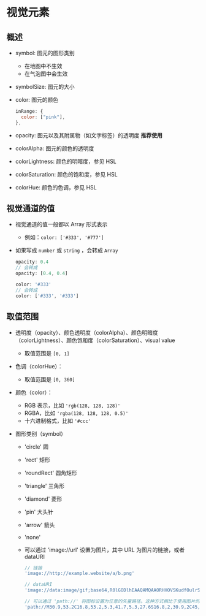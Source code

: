 # 视觉元素

## 概述

+ symbol: 图元的图形类别

  + 在地图中不生效
  + 在气泡图中会生效

+ symbolSize: 图元的大小
+ color: 图元的颜色

  ```js
  inRange: {
    color: ["pink"],
  },
  ```

+ opacity: 图元以及其附属物（如文字标签）的透明度 **推荐使用**
+ colorAlpha: 图元的颜色的透明度
+ colorLightness: 颜色的明暗度，参见 HSL
+ colorSaturation: 颜色的饱和度，参见 HSL
+ colorHue: 颜色的色调，参见 HSL

## 视觉通道的值

+ 视觉通道的值一般都以 Array 形式表示

  + 例如：`color: ['#333', '#777']`

+ 如果写成 `number` 或 `string` ，会转成 `Array`

  ```js
  opacity: 0.4
  // 会转成
  opacity: [0.4, 0.4]

  color: '#333'
  // 会转成
  color: ['#333', '#333']
  ```

## 取值范围

+ 透明度（opacity）、颜色透明度（colorAlpha）、颜色明暗度（colorLightness）、颜色饱和度（colorSaturation）、visual value

  + 取值范围是 `[0, 1]`

+ 色调（colorHue）：

  + 取值范围是 `[0, 360]`

+ 颜色（color）：

  + RGB 表示，比如 `'rgb(128, 128, 128)'`
  + RGBA，比如 `'rgba(128, 128, 128, 0.5)'`
  + 十六进制格式，比如 `'#ccc'`

+ 图形类别（symbol）

  + 'circle' 圆
  + 'rect' 矩形
  + 'roundRect' 圆角矩形
  + 'triangle' 三角形
  + 'diamond' 菱形
  + 'pin' 大头针
  + 'arrow' 箭头
  + 'none'
  + 可以通过 'image://url' 设置为图片，其中 URL 为图片的链接，或者 dataURI

    ```js
    // 链接
    'image://http://example.website/a/b.png'

    // dataURI
    'image://data:image/gif;base64,R0lGODlhEAAQAMQAAORHHOVSKudfOulrSOp3WOyDZu6QdvCchPGolfO0o/XBs/fNwfjZ0frl3/zy7////wAAAAAAAAAAAAAAAAAAAAAAAAAAAAAAAAAAAAAAAAAAAAAAAAAAAAAAAAAAAAAAACH5BAkAABAALAAAAAAQABAAAAVVICSOZGlCQAosJ6mu7fiyZeKqNKToQGDsM8hBADgUXoGAiqhSvp5QAnQKGIgUhwFUYLCVDFCrKUE1lBavAViFIDlTImbKC5Gm2hB0SlBCBMQiB0UjIQA7'

    // 可以通过 'path://' 将图标设置为任意的矢量路径。这种方式相比于使用图片的方式，不用担心因为缩放而产生锯齿或模糊，而且可以设置为任意颜色。路径图形会自适应调整为合适的大小
    'path://M30.9,53.2C16.8,53.2,5.3,41.7,5.3,27.6S16.8,2,30.9,2C45,2,56.4,13.5,56.4,27.6S45,53.2,30.9,53.2z M30.9,3.5C17.6,3.5,6.8,14.4,6.8,27.6c0,13.3,10.8,24.1,24.101,24.1C44.2,51.7,55,40.9,55,27.6C54.9,14.4,44.1,3.5,30.9,3.5z M36.9,35.8c0,0.601-0.4,1-0.9,1h-1.3c-0.5,0-0.9-0.399-0.9-1V19.5c0-0.6,0.4-1,0.9-1H36c0.5,0,0.9,0.4,0.9,1V35.8z M27.8,35.8 c0,0.601-0.4,1-0.9,1h-1.3c-0.5,0-0.9-0.399-0.9-1V19.5c0-0.6,0.4-1,0.9-1H27c0.5,0,0.9,0.4,0.9,1L27.8,35.8L27.8,35.8z'
    ```
